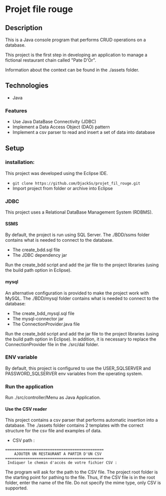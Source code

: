 # Projet file rouge

## Description

This is a Java console program that performs CRUD operations on a database.

This project is the first step in developing an application to manage a fictional restaurant chain called "Pate D'Or".

Information about the context can be found in the ./assets folder.

## Technologies

* Java

### Features

* Use Java DataBase Connectivity (JDBC)
* Implement a Data Access Object (DAO) pattern
* Implement a csv parser to read and insert a set of data into database

## Setup

### installation:

This project was developed using the Eclipse IDE.

- `git clone https://github.com/DjackSs/projet_fil_rouge.git`
- Import project from folder or archive into Eclipse

### JDBC

This project uses a Relational DataBase Management System (RDBMS).

#### SSMS

By default, the project is run using SQL Server.
The ./BDD/ssms folder contains what is needed to connect to the database.

- The create_bdd.sql file
- The JDBC dependency jar 

Run the create_bdd script and add the jar file to the project libraries (using the build path option in Eclipse).

#### mysql

An alternative configuration is provided to make the project work with MySQL.
The ./BDD/mysql folder contains what is needed to connect to the database:

- The create_bdd_mysql.sql file
- The mysql-connector jar
- The ConnectionProvider.java file

Run the create_bdd script and add the jar file to the project libraries (using the build path option in Eclipse). In addition, it is necessary to replace the ConnectionProvider file in the ./src/dal folder.

### ENV variable

By default, this project is configured to use the USER_SQLSERVER and PASSWORD_SQLSERVER env variables from the operating system.

### Run the application

Run ./src/controller/Menu as Java Application.

#### Use the CSV reader

This project contains a csv parser that performs automatic insertion into a database.
The ./assets folder contains 2 templates with the correct structure for the csv file and examples of data.

- CSV path :

```
============================================
    AJOUTER UN RESTAURANT A PARTIR D'UN CSV
============================================
 Indiquer le chemin d'accès de votre fichier CSV :
 ```

The program will ask for the path to the CSV file.
The project root folder is the starting point for pathing to the file.
Thus, if the CSV file is in the root folder, enter the name of the file.
Do not specify the mime type, only CSV is supported.
